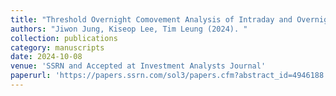 ```yaml
---
title: "Threshold Overnight Comovement Analysis of Intraday and Overnight Returns"
authors: "Jiwon Jung, Kiseop Lee, Tim Leung (2024). "
collection: publications
category: manuscripts  
date: 2024-10-08
venue: 'SSRN and Accepted at Investment Analysts Journal' 
paperurl: 'https://papers.ssrn.com/sol3/papers.cfm?abstract_id=4946188' 
---
```

 

